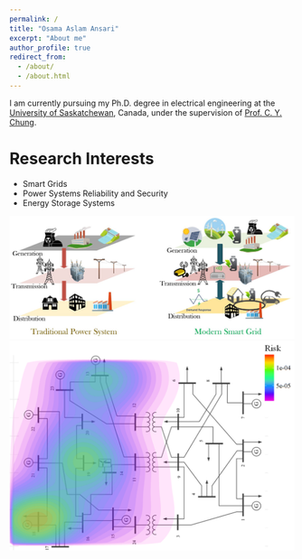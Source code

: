 ```yaml
---
permalink: /
title: "Osama Aslam Ansari"
excerpt: "About me"
author_profile: true
redirect_from: 
  - /about/
  - /about.html
---
```


I am currently pursuing my Ph.D. degree in electrical engineering  at the [University of Saskatchewan](https://www.usask.ca/), Canada, under the supervision of [Prof. C. Y. Chung](http://engineering.usask.ca/faculty-staff/ece/tony-c.y.-chung). 

Research Interests
======
* Smart Grids
* Power Systems Reliability and Security
* Energy Storage Systems

<img src='/images/SmartGrid.JPG'>
<img src='/images/Bus_Risks.png'>

